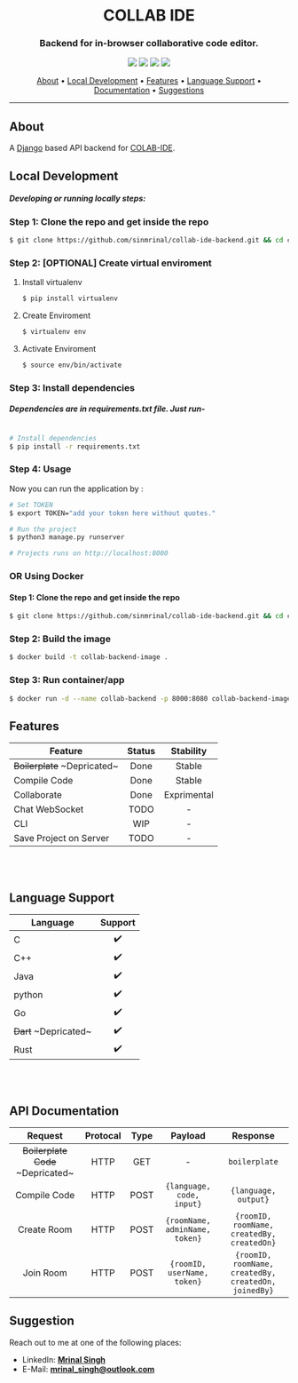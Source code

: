 <h1 align="center">
  <h1 align="center" > COLLAB <b>IDE</b> </h1>
    <h3 align="center">Backend for in-browser collaborative code editor.</h3>
</h1>

<p align="center">
    <img src="https://flat.badgen.net/badge/stability/beta/yellow?icon=github">
    <img src="https://img.shields.io/badge/OS-Linux-red?style=flat&logo=linux">
    <img src="https://flat.badgen.net/github/commits/sinmrinal/collab-ide-backend?icon=github">
    <img src="https://flat.badgen.net/github/last-commit/sinmrinal/collab-ide-backend?icon=github">
</p>
      
<p align="center">
  <a href="#about">About</a> •
  <a href="#local-development">Local Development</a> •
  <a href="#features">Features</a> •
  <a href="#language-support">Language Support</a> •
  <a href="#api-documentation">Documentation</a> •
  <a href="#suggestion">Suggestions</a>
</p>

---

## About

A <a href="https://djangoproject.com">Django</a> based API backend for <a href="https://github.com/sinmrinal/collab-ide">COLAB-IDE</a>.   

## Local Development

##### Developing or running locally steps:
### Step 1: Clone the repo and get inside the repo

```bash
$ git clone https://github.com/sinmrinal/collab-ide-backend.git && cd collab-ide-backend
```
### Step 2: **[OPTIONAL]** Create virtual enviroment

1. Install virtualenv

    ```bash
    $ pip install virtualenv
    ```

2. Create Enviroment

    ```bash
    $ virtualenv env
    ```

3. Activate Enviroment
   
   ```bash
   $ source env/bin/activate
   ```


### Step 3: Install dependencies

##### Dependencies are in requirements.txt file. Just run- 

```bash

# Install dependencies
$ pip install -r requirements.txt

```

### Step 4: Usage

Now you can run the application by :

```bash
# Set TOKEN
$ export TOKEN="add your token here without quotes."

# Run the project
$ python3 manage.py runserver

# Projects runs on http://localhost:8000

```

### OR Using Docker

#### Step 1: Clone the repo and get inside the repo

```bash
$ git clone https://github.com/sinmrinal/collab-ide-backend.git && cd collab-ide-backend
```

### Step 2: Build the image

```bash
$ docker build -t collab-backend-image .
```

### Step 3: Run container/app

```bash
$ docker run -d --name collab-backend -p 8000:8080 collab-backend-image
```



## Features

|       Feature              |  Status  |   Stability   |
| -------------------------- | :------: |   :-------:   |
| <s>Boilerplate</s> ~Depricated~ |   Done   |     Stable    |
| Compile Code               |   Done   |  Stable  |
| Collaborate                |   Done   |  Exprimental  |
| Chat WebSocket             |   TODO   |       -       |
| CLI                        |   WIP    |       -       |
| Save Project on Server     |   TODO   |       -       |

<br>
<br>

## Language Support

|     Language      | Support |
| ----------------- | :-----: |
| C                 |   ✔️   |
| C++               |   ✔️   |
| Java              |   ✔️   |
| python            |   ✔️   |
| Go                |   ✔️   |
| <s>Dart</s> ~Depricated~             |   ✔️   |
| Rust              |   ✔️   |

<br>
<br>

## API Documentation

|       Request              | Protocal |   Type  |             Payload             |         Response         |
| :------------------------: | :------: | :-----: |   :-------------------------:   | :----------------------: |
|<s>Boilerplate Code </s> ~Depricated~ |   HTTP  |   GET   |                  -              |    ```boilerplate```     |
| Compile Code               |   HTTP  |   POST  |  ```{language, code, input}```  | ```{language, output}``` |
| Create Room               |   HTTP  |   POST  |  ```{roomName, adminName, token}```  | ```{roomID, roomName, createdBy, createdOn}``` |
| Join Room               |   HTTP  |   POST  |  ```{roomID, userName, token}```  | ```{roomID, roomName, createdBy, createdOn, joinedBy}``` |


## Suggestion

Reach out to me at one of the following places:

<!-- - Website: **[mrinal.dev](https://mrinal.dev)** -->
- LinkedIn:  **[Mrinal Singh](https://www.linkedin.com/in/sinmrinal/)**
- E-Mail: **mrinal_singh@outlook.com**
